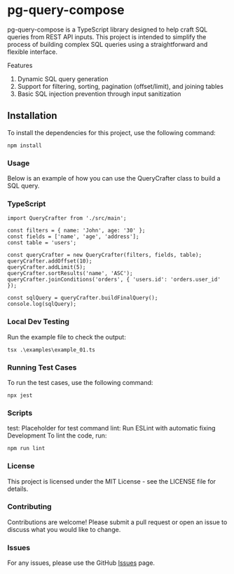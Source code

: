 
# pg-query-compose
pg-query-compose is a TypeScript library designed to help craft SQL queries from REST API inputs. This project is intended to simplify the process of building complex SQL queries using a straightforward and flexible interface.

Features
1. Dynamic SQL query generation
2. Support for filtering, sorting, pagination (offset/limit), and joining tables
3. Basic SQL injection prevention through input sanitization

## Installation
To install the dependencies for this project, use the following command:
```
npm install
```

### Usage
Below is an example of how you can use the QueryCrafter class to build a SQL query.

### TypeScript
```
import QueryCrafter from './src/main';

const filters = { name: 'John', age: '30' };
const fields = ['name', 'age', 'address'];
const table = 'users';

const queryCrafter = new QueryCrafter(filters, fields, table);
queryCrafter.addOffset(10);
queryCrafter.addLimit(5);
queryCrafter.sortResults('name', 'ASC');
queryCrafter.joinConditions('orders', { 'users.id': 'orders.user_id' });

const sqlQuery = queryCrafter.buildFinalQuery();
console.log(sqlQuery);
```

### Local Dev Testing
Run the example file to check the output:
```
tsx .\examples\example_01.ts
```
### Running Test Cases
To run the test cases, use the following command:
```
npx jest
```

### Scripts
test: Placeholder for test command
lint: Run ESLint with automatic fixing
Development
To lint the code, run:
```
npm run lint
```
### License
This project is licensed under the MIT License - see the LICENSE file for details.


### Contributing
Contributions are welcome! Please submit a pull request or open an issue to discuss what you would like to change.

### Issues
For any issues, please use the GitHub [Issues](https://github.com/pie111/pg_query_crafter/issues) page.
